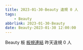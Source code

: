 ```yaml
---
title: 2023-01-30-Beauty 違規 0 人
tags:
    - Beauty
abbrlink: 2023-01-30-Beauty
date: Beauty-2023-01-30 12:00:00
---
```

Beauty 板 [板規連結](https://www.ptt.cc/bbs/Beauty/M.1630069980.A.84B.html)
昨天違規 0 人
